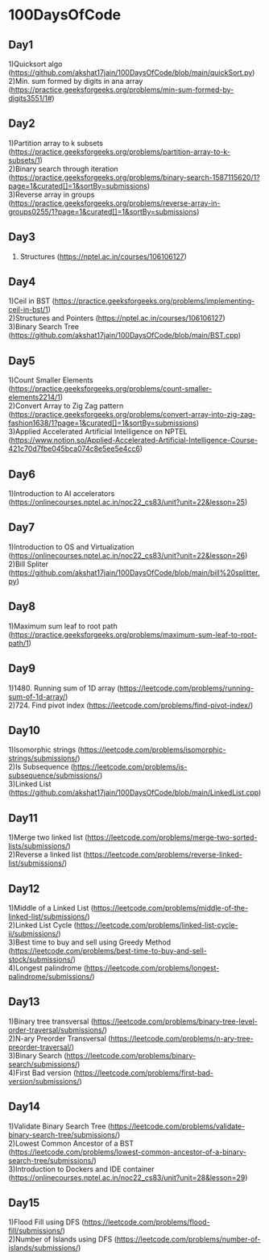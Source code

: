 # 100DaysOfCode

## Day1
1)Quicksort algo (https://github.com/akshat17jain/100DaysOfCode/blob/main/quickSort.py) </br>
2)Min. sum formed by digits in ana array (https://practice.geeksforgeeks.org/problems/min-sum-formed-by-digits3551/1#)</br>

## Day2
1)Partition array to k subsets (https://practice.geeksforgeeks.org/problems/partition-array-to-k-subsets/1) </br>
2)Binary search through iteration (https://practice.geeksforgeeks.org/problems/binary-search-1587115620/1?page=1&curated[]=1&sortBy=submissions) </br>
3)Reverse array in groups (https://practice.geeksforgeeks.org/problems/reverse-array-in-groups0255/1?page=1&curated[]=1&sortBy=submissions)

## Day3
1) Structures (https://nptel.ac.in/courses/106106127) </br>

## Day4
1)Ceil in BST (https://practice.geeksforgeeks.org/problems/implementing-ceil-in-bst/1) </br>
2)Structures and Pointers (https://nptel.ac.in/courses/106106127) </br>
3)Binary Search Tree (https://github.com/akshat17jain/100DaysOfCode/blob/main/BST.cpp) </br>

## Day5
1)Count Smaller Elements (https://practice.geeksforgeeks.org/problems/count-smaller-elements2214/1) </br>
2)Convert Array to Zig Zag pattern (https://practice.geeksforgeeks.org/problems/convert-array-into-zig-zag-fashion1638/1?page=1&curated[]=1&sortBy=submissions) </br>
3)Applied Accelerated Artificial Intelligence on NPTEL (https://www.notion.so/Applied-Accelerated-Artificial-Intelligence-Course-421c70d7fbe045bca074c8e5ee5e4cc6) </br>

## Day6
1)Introduction to AI accelerators (https://onlinecourses.nptel.ac.in/noc22_cs83/unit?unit=22&lesson=25) </br>

## Day7
1)Introduction to OS and Virtualization (https://onlinecourses.nptel.ac.in/noc22_cs83/unit?unit=22&lesson=26) </br>
2)Bill Spliter (https://github.com/akshat17jain/100DaysOfCode/blob/main/bill%20splitter.py) </br>

## Day8
1)Maximum sum leaf to root path (https://practice.geeksforgeeks.org/problems/maximum-sum-leaf-to-root-path/1) </br> 

## Day9
1)1480. Running sum of 1D array (https://leetcode.com/problems/running-sum-of-1d-array/) </br>
2)724. Find pivot index (https://leetcode.com/problems/find-pivot-index/) </br>

## Day10
1)Isomorphic strings (https://leetcode.com/problems/isomorphic-strings/submissions/) </br>
2)Is Subsequence (https://leetcode.com/problems/is-subsequence/submissions/) </br>
3)Linked List (https://github.com/akshat17jain/100DaysOfCode/blob/main/LinkedList.cpp) </br>

## Day11
1)Merge two linked list (https://leetcode.com/problems/merge-two-sorted-lists/submissions/) </br>
2)Reverse a linked list (https://leetcode.com/problems/reverse-linked-list/submissions/) </br>

## Day12
1)Middle of a Linked List (https://leetcode.com/problems/middle-of-the-linked-list/submissions/) </br>
2)Linked List Cycle (https://leetcode.com/problems/linked-list-cycle-ii/submissions/) </br>
3)Best time to buy and sell using Greedy Method (https://leetcode.com/problems/best-time-to-buy-and-sell-stock/submissions/) </br>
4)Longest palindrome (https://leetcode.com/problems/longest-palindrome/submissions/) </br>

## Day13
1)Binary tree transversal (https://leetcode.com/problems/binary-tree-level-order-traversal/submissions/) </br>
2)N-ary Preorder Transversal (https://leetcode.com/problems/n-ary-tree-preorder-traversal/) </br>
3)Binary Search (https://leetcode.com/problems/binary-search/submissions/) </br>
4)First Bad version (https://leetcode.com/problems/first-bad-version/submissions/) </br>

## Day14
1)Validate Binary Search Tree (https://leetcode.com/problems/validate-binary-search-tree/submissions/) </br>
2)Lowest Common Ancestor of a BST (https://leetcode.com/problems/lowest-common-ancestor-of-a-binary-search-tree/submissions/) </br>
3)Introduction to Dockers and IDE container (https://onlinecourses.nptel.ac.in/noc22_cs83/unit?unit=28&lesson=29) </br> 

## Day15
1)Flood Fill using DFS (https://leetcode.com/problems/flood-fill/submissions/) </br>
2)Number of Islands using DFS (https://leetcode.com/problems/number-of-islands/submissions/) </br> 

